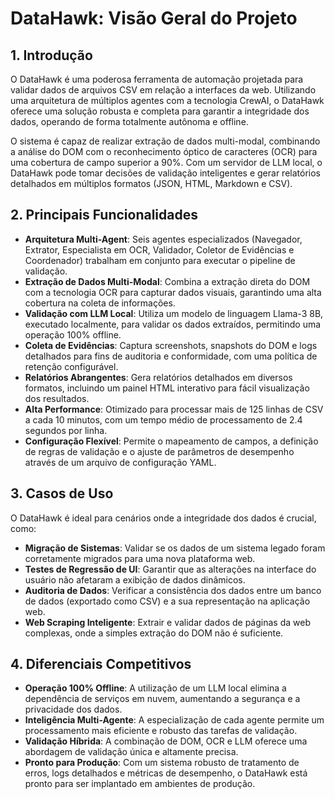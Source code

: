 
# DataHawk: Visão Geral do Projeto

## 1. Introdução

O DataHawk é uma poderosa ferramenta de automação projetada para validar dados de arquivos CSV em relação a interfaces da web. Utilizando uma arquitetura de múltiplos agentes com a tecnologia CrewAI, o DataHawk oferece uma solução robusta e completa para garantir a integridade dos dados, operando de forma totalmente autônoma e offline.

O sistema é capaz de realizar extração de dados multi-modal, combinando a análise do DOM com o reconhecimento óptico de caracteres (OCR) para uma cobertura de campo superior a 90%. Com um servidor de LLM local, o DataHawk pode tomar decisões de validação inteligentes e gerar relatórios detalhados em múltiplos formatos (JSON, HTML, Markdown e CSV).

## 2. Principais Funcionalidades

- **Arquitetura Multi-Agent**: Seis agentes especializados (Navegador, Extrator, Especialista em OCR, Validador, Coletor de Evidências e Coordenador) trabalham em conjunto para executar o pipeline de validação.
- **Extração de Dados Multi-Modal**: Combina a extração direta do DOM com a tecnologia OCR para capturar dados visuais, garantindo uma alta cobertura na coleta de informações.
- **Validação com LLM Local**: Utiliza um modelo de linguagem Llama-3 8B, executado localmente, para validar os dados extraídos, permitindo uma operação 100% offline.
- **Coleta de Evidências**: Captura screenshots, snapshots do DOM e logs detalhados para fins de auditoria e conformidade, com uma política de retenção configurável.
- **Relatórios Abrangentes**: Gera relatórios detalhados em diversos formatos, incluindo um painel HTML interativo para fácil visualização dos resultados.
- **Alta Performance**: Otimizado para processar mais de 125 linhas de CSV a cada 10 minutos, com um tempo médio de processamento de 2.4 segundos por linha.
- **Configuração Flexível**: Permite o mapeamento de campos, a definição de regras de validação e o ajuste de parâmetros de desempenho através de um arquivo de configuração YAML.

## 3. Casos de Uso

O DataHawk é ideal para cenários onde a integridade dos dados é crucial, como:

- **Migração de Sistemas**: Validar se os dados de um sistema legado foram corretamente migrados para uma nova plataforma web.
- **Testes de Regressão de UI**: Garantir que as alterações na interface do usuário não afetaram a exibição de dados dinâmicos.
- **Auditoria de Dados**: Verificar a consistência dos dados entre um banco de dados (exportado como CSV) e a sua representação na aplicação web.
- **Web Scraping Inteligente**: Extrair e validar dados de páginas da web complexas, onde a simples extração do DOM não é suficiente.

## 4. Diferenciais Competitivos

- **Operação 100% Offline**: A utilização de um LLM local elimina a dependência de serviços em nuvem, aumentando a segurança e a privacidade dos dados.
- **Inteligência Multi-Agente**: A especialização de cada agente permite um processamento mais eficiente e robusto das tarefas de validação.
- **Validação Híbrida**: A combinação de DOM, OCR e LLM oferece uma abordagem de validação única e altamente precisa.
- **Pronto para Produção**: Com um sistema robusto de tratamento de erros, logs detalhados e métricas de desempenho, o DataHawk está pronto para ser implantado em ambientes de produção. 